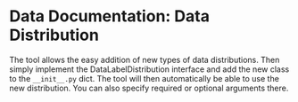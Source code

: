 # Data Documentation: Data Distribution

The tool allows the easy addition of new types of data distributions. Then simply implement the 
DataLabelDistribution interface and add the new class to the ```__init__.py``` dict. 
The tool will then automatically be able to use the new distribution. 
You can also specify required or optional arguments there.